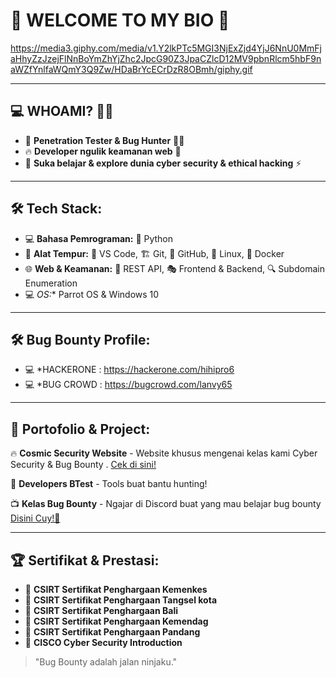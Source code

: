 # 👋 WELCOME TO MY BIO 🚀



https://media3.giphy.com/media/v1.Y2lkPTc5MGI3NjExZjd4YjJ6NnU0MmFjaHhyZzJzejFlNnBoYmZhYjZhc2JpcG90Z3JpaCZlcD12MV9pbnRlcm5hbF9naWZfYnlfaWQmY3Q9Zw/HDaBrYcECrDzR8OBmh/giphy.gif

---

## 💻 WHOAMI? 🕵️‍♂️

- 🚀 **Penetration Tester & Bug Hunter** 🐛💥
- 🔥 **Developer ngulik keamanan web** 🔐
- 📖 **Suka belajar & explore dunia cyber security & ethical hacking** ⚡


---

## 🛠 Tech Stack: 

- 💻 **Bahasa Pemrograman:** 🐍 Python
- 🔧 **Alat Tempur:** 📝 VS Code, 🏗️ Git, 🐙 GitHub, 🐧 Linux, 🐳 Docker
- 🌐 **Web & Keamanan:** 🔗 REST API, 🎭 Frontend & Backend, 🔍 Subdomain Enumeration
- 💻 *OS:** Parrot OS & Windows 10
  

---
## 🛠 Bug Bounty Profile: 
- 💻 *HACKERONE : https://hackerone.com/hihipro6
- 💻 *BUG CROWD : https://bugcrowd.com/lanvy65


---

## 🚀 Portofolio & Project:

🔥 **Cosmic Security Website** - Website khusus mengenai kelas kami Cyber Security & Bug Bounty . [Cek di sini!](https://sites.google.com/view/cosmiccyberid/beranda)

🎯 **Developers BTest** - Tools buat bantu hunting!

📺 **Kelas Bug Bounty** - Ngajar di Discord buat yang mau belajar bug bounty [Disini Cuy!🚀](https://discord.gg/cosmiocsecurity)

---

## 🏆 Sertifikat & Prestasi:

- 🏅 **CSIRT Sertifikat Penghargaan Kemenkes** 
- 🏅 **CSIRT Sertifikat Penghargaan Tangsel kota** 
- 🏅 **CSIRT Sertifikat Penghargaan Bali**
- 🏅 **CSIRT Sertifikat Penghargaan Kemendag**
- 🏅 **CSIRT Sertifikat Penghargaan Pandang**
- 🏅 **CISCO Cyber Security Introduction**

> "Bug Bounty adalah jalan ninjaku."
